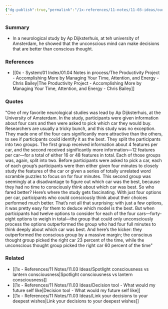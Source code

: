 ```yaml
---
{"dg-publish":true,"permalink":"/1x-references/11-notes/11-03-ideas/our-unconscious-can-make-correct-decisions/","title":"Our unconscious can make correct decisions","dgShowBacklinks":false}
---
```



### Summary
- In a neurological study by Ap Dijksterhuis, at teh university of Amsterdam, he showed that the unconscious mind can make decisions that are better than conscious thought.

### References
- [[0x - System/01 Index/01.04 Notes in process/The Productivity Project - Accomplishing More by Managing Your Time, Attention, and Energy - Chris Bailey\|The Productivity Project - Accomplishing More by Managing Your Time, Attention, and Energy - Chris Bailey]]

### Quotes
"One of my favorite neurological studies was lead by Ap Dijksterhuis, at the University of Amsterdam. In the study, participants were given information about four cars and then were asked to pick which car they would buy. Researchers are usually a tricky bunch, and this study was no exception. They made one of the four cars significantly more attractive than the others, to see if participants could identify it as the best. They split the participants into two groups. The first group received information about 4 features per car, and the second received significantly more information—12 features per car—for a total of either 16 or 48 features in total.
Each of those groups was, again, split into two. Before participants were asked to pick a car, each of each group’s participants were then either given four minutes to closely study the features of the car or given a series of totally unrelated word scramble puzzles to focus on for four minutes. This second group was seemingly at a disadvantage to figure out which car was the best, because they had no time to consciously think about which car was best.
So who fared better?
Here’s where the study gets fascinating. With just four options per car, participants who could consciously think about their choices performed much better. That’s not all that surprising: with just a few options, it was pretty easy for them to deduce which model is the best. But when participants had twelve options to consider for each of the four cars—forty-eight options to weigh in total—the group that could only unconsciously process the options outperformed the group who had four full minutes to think deeply about which car was best. And here’s the kicker: they outperformed the conscious group by a massive margin; the conscious thought group picked the right car 23 percent of the time, while the unconscious thought group picked the right car 60 percent of the time"

### Related
- [[1x - References/11 Notes/11.03 Ideas/Spotlight consciousness vs lantern consciousness\|Spotlight consciousness vs lantern consciousness]]
- [[1x - References/11 Notes/11.03 Ideas/Decision tool - What would my future self like\|Decision tool - What would my future self like]]
- [[1x - References/11 Notes/11.03 Ideas/Link your decisions to your deepest wishes\|Link your decisions to your deepest wishes]]